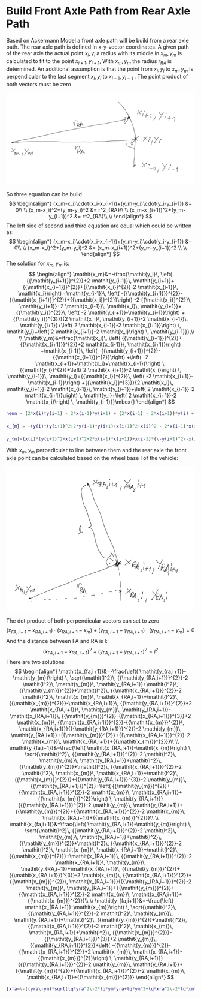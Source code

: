 # Build Front Axle Path from Rear Axle Path #

Based on Ackermann Model a front axle path will be build from a rear axle path. The rear axle  path is defined in x-y-vector coordinates. A given path of the rear axle the actual point $x_{i},y_{i}$ a radius with its middle in $x_m,y_m$ is calculated to fit to the point  $x_{i+1},y_{i+1}$, With $x_m,y_m$ the radius $r_{RA}$ is determined. An additional assumption is that the point from $x_{i},y_{i}$ to $x_m,y_m$  is perpendicular to the last segment $x_{i},y_{i}$ to $x_{i-1},y_{i-1}$ . The point product of both vectors must be zero

<img src="image-20210618212035610.png" alt="image-20210618212035610" style="zoom:50%;" />

So three equation can be build
$$
\begin{align*}
(x_m-x_i)\cdot(x_i-x_{i-1})+(y_m-y_i)\cdot(y_i-y_{i-1}) &= 0\\
\\
(x_m-x_i)^2+(y_m-y_i)^2 &= r^2_{RA}\\
\\
(x_m-x_{i+1})^2+(y_m-y_{i+1})^2 &= r^2_{RA}\\
\\
\end{align*}
$$
The left side of second and third equation are equal which could be written as:
$$
\begin{align*}
(x_m-x_i)\cdot(x_i-x_{i-1})+(y_m-y_i)\cdot(y_i-y_{i-1}) &= 0\\
\\
(x_m-x_i)^2+(y_m-y_i)^2 &= (x_m-x_{i+1})^2+(y_m-y_{i+1})^2 \\
\\
\end{align*}
$$
The solution for  $x_m,y_m$   is:
$$
\begin{align*}
\mathit{x_m}&=-\frac{\mathit{y_i}\, \left( {{\mathit{y_{i+1}}}^{2}}+2 \mathit{y_{i-1}}\, \mathit{y_{i+1}}+{{\mathit{x_{i+1}}}^{2}}+{{\mathit{x_i}}^{2}}-2 \mathit{x_{i-1}}\, \mathit{x_i}\right) +\mathit{y_{i-1}}\, \left( -{{\mathit{y_{i+1}}}^{2}}-{{\mathit{x_{i+1}}}^{2}}+{{\mathit{x_i}}^{2}}\right) -2 {{\mathit{x_i}}^{2}}\, \mathit{y_{i+1}}+2 \mathit{x_{i-1}}\, \mathit{x_i}\, \mathit{y_{i+1}}+{{\mathit{y_i}}^{2}}\, \left( -2 \mathit{y_{i+1}}-\mathit{y_{i-1}}\right) +{{\mathit{y_i}}^{3}}}{2 \mathit{x_i}\, \mathit{y_{i+1}}-2 \mathit{x_{i-1}}\, \mathit{y_{i+1}}+\left( 2 \mathit{x_{i-1}}-2 \mathit{x_{i+1}}\right) \, \mathit{y_i}+\left( 2 \mathit{x_{i+1}}-2 \mathit{x_i}\right) \, \mathit{y_{i-1}}},\\
\\
\mathit{y_m}&=\frac{\mathit{x_i}\, \left( {{\mathit{y_{i+1}}}^{2}}+{{\mathit{x_{i+1}}}^{2}}+2 \mathit{x_{i-1}}\, \mathit{x_{i+1}}\right) +\mathit{x_{i-1}}\, \left( -{{\mathit{y_{i+1}}}^{2}}-{{\mathit{x_{i+1}}}^{2}}\right) +\left( -2 \mathit{x_{i+1}}+\mathit{x_i}+\mathit{x_{i-1}}\right) \, {{\mathit{y_i}}^{2}}+\left( 2 \mathit{x_{i+1}}-2 \mathit{x_i}\right) \, \mathit{y_{i-1}}\, \mathit{y_i}+{{\mathit{x_i}}^{2}}\, \left( -2 \mathit{x_{i+1}}-\mathit{x_{i-1}}\right) +{{\mathit{x_i}}^{3}}}{2 \mathit{x_i}\, \mathit{y_{i+1}}-2 \mathit{x_{i-1}}\, \mathit{y_{i+1}}+\left( 2 \mathit{x_{i-1}}-2 \mathit{x_{i+1}}\right) \, \mathit{y_i}+\left( 2 \mathit{x_{i+1}}-2 \mathit{x_i}\right) \, \mathit{y_{i-1}}}\mbox{}
\end{align*}
$$




```matlab
nenn = (2*x(i)*y(i+1) - 2*x(i-1)*y(i+1) + (2*x(i-1) - 2*x(i+1))*y(i) + (2*x(i+1) - 2*x(i))*y(i-1));

x_{m} = -(y(i)*(y(i+1)^2+2*y(i-1)*y(i+1)+x(i+1)^2+x(i)^2 - 2*x(i-1)*x(i))+y(i-1)*(-y(i+1)^2 - x(i+1)^2+x(i)^2) - 2*x(i)^2*y(i+1)+2*x(i-1)*x(i)*y(i+1)+y(i)^2*(-2*y(i+1) - y(i-1))+y(i)^3) / nenn;

y_{m}=(x(i)*(y(i+1)^2+x(i+1)^2+2*x(i-1)*x(i+1))+x(i-1)*(\-y(i+1)^2\-x(i+1)^2)+(\-2*x(i+1)+x(i)+x(i-1))*y(i)^2+(2*x(i+1)\-2*x(i))*y(i-1)*y(i)+x(i)^2*(\-2*x(i+1)\-x(i-1))+x(i)^3)/nenn;

```



With $x_m,y_m$ perpedicular to line between them and the rear axle the front axle point can be calculated based on the wheel base l of the vehicle:

![image-20210623202736723](image-20210623202736723.png)

The dot product of both perpendicular vectors can set to zero
$$
(x_{FA,i+1}-x_{RA,i+1})\cdot (x_{RA,i+1}-x_{m})+(y_{FA,i+1}-y_{RA,i+1})\cdot (y_{RA,i+1}-y_{m})=0
$$
And the distance between FA and RA is l:
$$
(x_{FA,i+1}-x_{RA,i+1})^2+(y_{FA,i+1}-y_{RA,i+1})^2=l^2
$$
There are two solutions
$$
\begin{align*}
\mathit{x_{fa,i+1}}&=-\frac{\left( \mathit{y_{ra,i+1}}-\mathit{y_{m}}\right) \, \sqrt{\mathit{l^2}\, {{\mathit{y_{RA,i+1}}}^{2}}-2 \mathit{l^2}\, \mathit{y_{m}}\, \mathit{y_{RA,i+1}}+\mathit{l^2}\, {{\mathit{y_{m}}}^{2}}+\mathit{l^2}\, {{\mathit{x_{RA,i+1}}}^{2}}-2 \mathit{l^2}\, \mathit{x_{m}}\, \mathit{x_{RA,i+1}}+\mathit{l^2}\, {{\mathit{x_{m}}}^{2}}}-\mathit{x_{RA,i+1}}\, {{\mathit{y_{RA,i+1}}}^{2}}+2 \mathit{x_{RA,i+1}}\, \mathit{y_{m}}\, \mathit{y_{RA,i+1}}-\mathit{x_{RA,i+1}}\, {{\mathit{y_{m}}}^{2}}-{{\mathit{x_{RA,i+1}}}^{3}}+2 \mathit{x_{m}}\, {{\mathit{x_{RA,i+1}}}^{2}}-{{\mathit{x_{m}}}^{2}}\, \mathit{x_{RA,i+1}}}{{{\mathit{y_{RA,i+1}}}^{2}}-2 \mathit{y_{m}}\, \mathit{y_{RA,i+1}}+{{\mathit{y_{m}}}^{2}}+{{\mathit{x_{RA,i+1}}}^{2}}-2 \mathit{x_{m}}\, \mathit{x_{RA,i+1}}+{{\mathit{x_{m}}}^{2}}}\\
\\
\mathit{y_{fa,i+1}}&=\frac{\left( \mathit{x_{RA,i+1}}-\mathit{x_{m}}\right) \, \sqrt{\mathit{l^2}\, {{\mathit{y_{RA,i+1}}}^{2}}-2 \mathit{l^2}\, \mathit{y_{m}}\, \mathit{y_{RA,i+1}}+\mathit{l^2}\, {{\mathit{y_{m}}}^{2}}+\mathit{l^2}\, {{\mathit{x_{RA,i+1}}}^{2}}-2 \mathit{l^2}\, \mathit{x_{m}}\, \mathit{x_{RA,i+1}}+\mathit{l^2}\, {{\mathit{x_{m}}}^{2}}}+{{\mathit{y_{RA,i+1}}}^{3}}-2 \mathit{y_{m}}\, {{\mathit{y_{RA,i+1}}}^{2}}+\left( {{\mathit{y_{m}}}^{2}}+{{\mathit{x_{RA,i+1}}}^{2}}-2 \mathit{x_{m}}\, \mathit{x_{RA,i+1}}+{{\mathit{x_{m}}}^{2}}\right) \, \mathit{y_{RA,i+1}}}{{{\mathit{y_{RA,i+1}}}^{2}}-2 \mathit{y_{m}}\, \mathit{y_{RA,i+1}}+{{\mathit{y_{m}}}^{2}}+{{\mathit{x_{RA,i+1}}}^{2}}-2 \mathit{x_{m}}\, \mathit{x_{RA,i+1}}+{{\mathit{x_{m}}}^{2}}}\\
\\
\mathit{x_{fa,i+1}}&=\frac{\left( \mathit{y_{RA,i+1}}-\mathit{y_{m}}\right) \, \sqrt{\mathit{l^2}\, {{\mathit{y_{RA,i+1}}}^{2}}-2 \mathit{l^2}\, \mathit{y_{m}}\, \mathit{y_{RA,i+1}}+\mathit{l^2}\, {{\mathit{y_{m}}}^{2}}+\mathit{l^2}\, {{\mathit{x_{RA,i+1}}}^{2}}-2 \mathit{l^2}\, \mathit{x_{m}}\, \mathit{x_{RA,i+1}}+\mathit{l^2}\, {{\mathit{x_{m}}}^{2}}}+\mathit{x_{RA,i+1}}\, {{\mathit{y_{RA,i+1}}}^{2}}-2 \mathit{x_{RA,i+1}}\, \mathit{y_{m}}\, \mathit{y_{RA,i+1}}+\mathit{x_{RA,i+1}}\, {{\mathit{y_{m}}}^{2}}+{{\mathit{x_{RA,i+1}}}^{3}}-2 \mathit{x_{m}}\, {{\mathit{x_{RA,i+1}}}^{2}}+{{\mathit{x_{m}}}^{2}}\, \mathit{x_{RA,i+1}}}{{{\mathit{y_{RA,i+1}}}^{2}}-2 \mathit{y_{m}}\, \mathit{y_{RA,i+1}}+{{\mathit{y_{m}}}^{2}}+{{\mathit{x_{RA,i+1}}}^{2}}-2 \mathit{x_{m}}\, \mathit{x_{RA,i+1}}+{{\mathit{x_{m}}}^{2}}}\\
\\
\mathit{y_{fa,i+1}}&=-\frac{\left( \mathit{x_{RA,i+1}}-\mathit{x_{m}}\right) \, \sqrt{\mathit{l^2}\, {{\mathit{y_{RA,i+1}}}^{2}}-2 \mathit{l^2}\, \mathit{y_{m}}\, \mathit{y_{RA,i+1}}+\mathit{l^2}\, {{\mathit{y_{m}}}^{2}}+\mathit{l^2}\, {{\mathit{x_{RA,i+1}}}^{2}}-2 \mathit{l^2}\, \mathit{x_{m}}\, \mathit{x_{RA,i+1}}+\mathit{l^2}\, {{\mathit{x_{m}}}^{2}}}-{{\mathit{y_{RA,i+1}}}^{3}}+2 \mathit{y_{m}}\, {{\mathit{y_{RA,i+1}}}^{2}}+\left( -{{\mathit{y_{m}}}^{2}}-{{\mathit{x_{RA,i+1}}}^{2}}+2 \mathit{x_{m}}\, \mathit{x_{RA,i+1}}-{{\mathit{x_{m}}}^{2}}\right) \, \mathit{y_{RA,i+1}}}{{{\mathit{y_{RA,i+1}}}^{2}}-2 \mathit{y_{m}}\, \mathit{y_{RA,i+1}}+{{\mathit{y_{m}}}^{2}}+{{\mathit{x_{RA,i+1}}}^{2}}-2 \mathit{x_{m}}\, \mathit{x_{RA,i+1}}+{{\mathit{x_{m}}}^{2}}}
\end{align*}
$$



```matlab
[xfa=\-((yra\-ym)*sqrt(lq*yra^2\-2*lq*ym*yra+lq*ym^2+lq*xra^2\-2*lq*xm*xra+lq*xm^2)\-xra*yra^2+2*xra*ym*yra\-xra*ym^2\-xra^3+2*xm*xra^2\-xm^2*xra)/(yra^2\-2*ym*yra+ym^2+xra^2\-2*xm*xra+xm^2),yfa=((xra\-xm)*sqrt(lq*yra^2\-2*lq*ym*yra+lq*ym^2+lq*xra^2\-2*lq*xm*xra+lq*xm^2)+yra^3\-2*ym*yra^2+(ym^2+xra^2\-2*xm*xra+xm^2)*yra)/(yra^2\-2*ym*yra+ym^2+xra^2\-2*xm*xra+xm^2)],[xfa=((yra\-ym)*sqrt(lq*yra^2\-2*lq*ym*yra+lq*ym^2+lq*xra^2\-2*lq*xm*xra+lq*xm^2)+xra*yra^2\-2*xra*ym*yra+xra*ym^2+xra^3\-2*xm*xra^2+xm^2*xra)/(yra^2\-2*ym*yra+ym^2+xra^2\-2*xm*xra+xm^2),yfa=\-((xra\-xm)*sqrt(lq*yra^2\-2*lq*ym*yra+lq*ym^2+lq*xra^2\-2*lq*xm*xra+lq*xm^2)\-yra^3+2*ym*yra^2+(\-ym^2\-xra^2+2*xm*xra\-xm^2)*yra)/(yra^2\-2*ym*yra+ym^2+xra^2\-2*xm*xra+xm^2)
```

